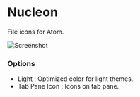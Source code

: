 # Nucleon

File icons for Atom.

<img src="https://github.com/williambout/Nucleon/blob/master/nucleon.png?raw=true" alt="Screenshot" srcset="https://github.com/williambout/Nucleon/blob/master/nucleon.png?raw=true 1x, https://github.com/williambout/Nucleon/blob/master/nucleon@2x.png?raw=true 2x">

### Options

* Light : Optimized color for light themes.
* Tab Pane Icon : Icons on tab pane.
